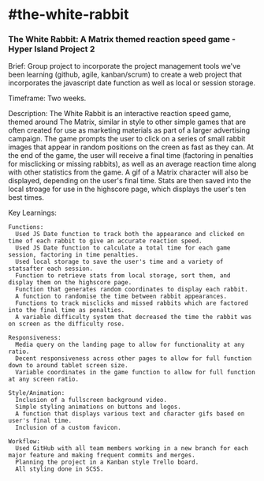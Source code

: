 <h1>#the-white-rabbit</h1>
<h3>The White Rabbit: A Matrix themed reaction speed game - Hyper Island Project 2</h2>

Brief: Group project to incorporate the project management tools we've been learning (github, agile, kanban/scrum) to create a web project that incorporates the javascript date function as well as local or session storage.

Timeframe: Two weeks.

Description: The White Rabbit is an interactive reaction speed game, themed around The Matrix, similar in style to other simple games that are often created for use as marketing materials as part of a larger advertising campaign. The game prompts the user to click on a series of small rabbit images that appear in random positions on the creen as fast as they can. At the end of the game, the user will receive a final time (factoring in penalties for misclicking or missing rabbits), as well as an average reaction time along with other statistics from the game. A gif of a Matrix character will also be displayed, depending on the user's final time. Stats are then saved into the local stroage for use in the highscore page, which displays the user's ten best times.

Key Learnings:

    Functions:
      Used JS Date function to track both the appearance and clicked on time of each rabbit to give an accurate reaction speed.
      Used JS Date function to calculate a total time for each game session, factoring in time penalties.
      Used local storage to save the user's time and a variety of statsafter each session. 
      Function to retrieve stats from local storage, sort them, and display them on the highscore page.
      Function that generates random coordinates to display each rabbit.
      A function to randomise the time between rabbit appearances.
      Functions to track misclicks and missed rabbits which are factored into the final time as penalties.
      A variable difficulty system that decreased the time the rabbit was on screen as the difficulty rose.

    Responsiveness:
      Media query on the landing page to allow for functionality at any ratio.
      Decent responsiveness across other pages to allow for full function down to around tablet screen size.
      Variable coordinates in the game function to allow for full function at any screen ratio.

    Style/Animation:
      Inclusion of a fullscreen background video.
      Simple styling animations on buttons and logos.
      A function that displays various text and character gifs based on user's final time.
      Inclusion of a custom favicon.

    Workflow:
      Used GitHub with all team members working in a new branch for each major feature and making frequent commits and merges.
      Planning the project in a Kanban style Trello board.
      All styling done in SCSS.
